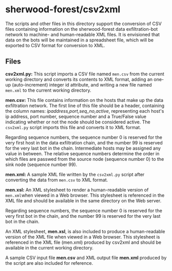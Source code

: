# sherwood-forest/csv2xml

The scripts and other files in this directory support the conversion of CSV files containing information on the sherwood-forest data exfiltration-bot network to machine- and human-readable XML files. It is envisioned that data on the bots will be maintained in a spreadsheet file, which will be exported to CSV format for conversion to XML.

## Files

**csv2xml.py:** This script imports a CSV file named ```men.csv``` from the current working directory and converts its contents to XML format, adding an one-up (auto-increment) integer id attribute, and writing a new file named ```men.xml``` to the current working directory. 

**men.csv:** This file contains information on the hosts that make up the data exfiltration network. The first line of this file should be a header, containing the column names: *ipaddress,port,seq_no,active*, representing each host's ip address, port number, sequence number and a True/False value indicating whether or not the node should be considered active. The ```csv2xml.py``` script imports this file and converts it to XML format. 

Regarding sequence numbers, the sequence number 0 is reserved for the very first host in the data exfiltration chain, and the number 99 is reserved for the very last bot in the chain. Intermediate hosts may be assigned any value in between. The relative sequence numbers determine the order in which files are passwed from the source node (sequence number 0) to the sink node (sequence number 99).

**men.xml:** A sample XML file written by the ```csv2xml.py``` script after converting the data from ```men.csv``` to XML format.

**men.xsl:** An XML stylesheet to render a human-readable version of ```men.xml```when viewed in a Web browser. This stylesheet is referenced in the XML file and should be available in the same directory on the Web server. 





Regarding sequence numbers, the sequence number 0 is reserved for the very first bot in the chain, and the number 99 is reserved for the very last bot in the chain. 

An XML stylesheet, **men.xsl**, is also included to produce a human-readable version of the XML file when viewed in a Web browser. This stylesheet is referenced in the XML file (men.xml) produced by csv2xml and should be available in the current working directory.

A sample CSV input file **men.csv** and XML output file **men.xml** produced by the script are also included for reference.
